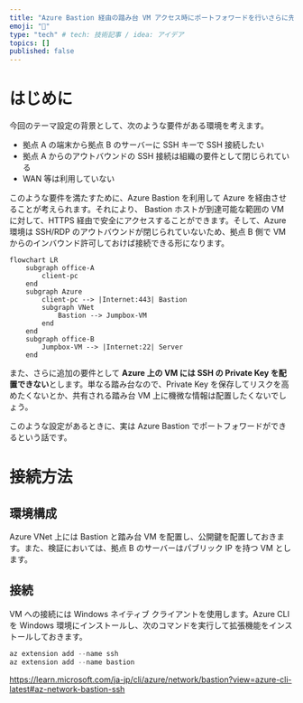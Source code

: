 ```yaml
---
title: "Azure Bastion 経由の踏み台 VM アクセス時にポートフォワードを行いさらに先のサーバーに透過的にアクセスする"
emoji: "🕌"
type: "tech" # tech: 技術記事 / idea: アイデア
topics: []
published: false
---
```


# はじめに
今回のテーマ設定の背景として、次のような要件がある環境を考えます。
- 拠点 A の端末から拠点 B のサーバーに SSH キーで SSH 接続したい
- 拠点 A からのアウトバウンドの SSH 接続は組織の要件として閉じられている
- WAN 等は利用していない

このような要件を満たすために、Azure Bastion を利用して Azure を経由させることが考えられます。それにより、 Bastion ホストが到達可能な範囲の VM に対して、HTTPS 経由で安全にアクセスすることができます。そして、Azure 環境は SSH/RDP のアウトバウンドが閉じられていないため、拠点 B 側で VM からのインバウンド許可しておけば接続できる形になります。

```mermaid
flowchart LR
	subgraph office-A
		client-pc
	end
	subgraph Azure 
		client-pc --> |Internet:443| Bastion
		subgraph VNet
			Bastion --> Jumpbox-VM
		end
	end
	subgraph office-B
		Jumpbox-VM --> |Internet:22| Server
	end
```

また、さらに追加の要件として **Azure 上の VM には SSH の Private Key を配置できない**とします。単なる踏み台なので、Private Key を保存してリスクを高めたくないとか、共有される踏み台 VM 上に機微な情報は配置したくないでしょう。

このような設定があるときに、実は Azure Bastion でポートフォワードができるという話です。

# 接続方法
## 環境構成
Azure VNet 上には Bastion と踏み台 VM を配置し、公開鍵を配置しておきます。また、検証においては、拠点 B のサーバーはパブリック IP を持つ VM とします。
## 接続
VM への接続には Windows ネイティブ クライアントを使用します。Azure CLI を Windows 環境にインストールし、次のコマンドを実行して拡張機能をインストールしておきます。

```PowerShell
az extension add --name ssh
az extension add --name bastion
```


https://learn.microsoft.com/ja-jp/cli/azure/network/bastion?view=azure-cli-latest#az-network-bastion-ssh

